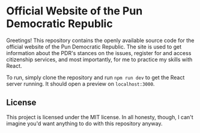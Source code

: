 # Official Website of the Pun Democratic Republic
Greetings! This repository contains the openly available source code for the official website of the Pun Democratic Republic. The site is used to get information about the PDR's stances on the issues, register for and access citizenship services, and most importantly, for me to practice my skills with React.

To run, simply clone the repository and run `npm run dev` to get the React server running. It should open a preview on `localhost:3000`.

## License
This project is licensed under the MIT license. In all honesty, though, I can't imagine you'd want anything to do with this repository anyway.

